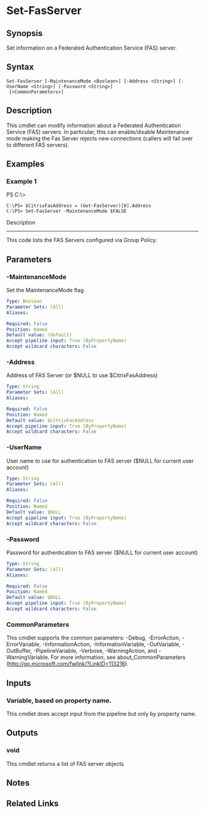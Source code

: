 # Set-FasServer

## Synopsis
Set information on a Federated Authentication Service (FAS) server.

## Syntax

```
Set-FasServer [-MaintenanceMode <Boolean>] [-Address <String>] [-UserName <String>] [-Password <String>]
 [<CommonParameters>]
```

## Description
This cmdlet can modify information about a Federated Authentication Service (FAS) servers. 
In particular, this can enable/disable Maintenance mode making the Fas Server rejects new connections (callers will fail over to different FAS servers).

## Examples

### Example 1
PS C:\\\>

```
C:\PS> $CitrixFasAddress = (Get-FasServer)[0].Address
C:\PS> Set-FasServer -MaintenanceMode $FALSE
```

Description

-----------

This code lists the FAS Servers configured via Group Policy.

## Parameters

### -MaintenanceMode
Set the MaintenanceMode flag

```yaml
Type: Boolean
Parameter Sets: (All)
Aliases:

Required: False
Position: Named
Default value: (default)
Accept pipeline input: True (ByPropertyName)
Accept wildcard characters: False
```

### -Address
Address of FAS Server (or $NULL to use $CitrixFasAddress)

```yaml
Type: String
Parameter Sets: (All)
Aliases:

Required: False
Position: Named
Default value: $CitrixFasAddress
Accept pipeline input: True (ByPropertyName)
Accept wildcard characters: False
```

### -UserName
User name to use for authentication to FAS server ($NULL for current user account)

```yaml
Type: String
Parameter Sets: (All)
Aliases:

Required: False
Position: Named
Default value: $NULL
Accept pipeline input: True (ByPropertyName)
Accept wildcard characters: False
```

### -Password
Password for authentication to FAS server ($NULL for current user account)

```yaml
Type: String
Parameter Sets: (All)
Aliases:

Required: False
Position: Named
Default value: $NULL
Accept pipeline input: True (ByPropertyName)
Accept wildcard characters: False
```

### CommonParameters
This cmdlet supports the common parameters: -Debug, -ErrorAction, -ErrorVariable, -InformationAction, -InformationVariable, -OutVariable, -OutBuffer, -PipelineVariable, -Verbose, -WarningAction, and -WarningVariable.
For more information, see about_CommonParameters (http://go.microsoft.com/fwlink/?LinkID=113216).

## Inputs

### Variable, based on property name.
This cmdlet does accept input from the pipeline but only by property name.

## Outputs

### void
This cmdlet returns a list of FAS server objects

## Notes

## Related Links

